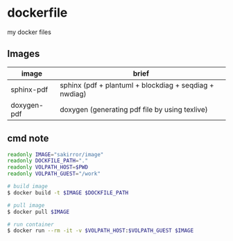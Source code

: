 # dockerfile
my docker files

## Images
| image       | brief                                                  |
|-------------|--------------------------------------------------------|
| sphinx-pdf  | sphinx (pdf + plantuml + blockdiag + seqdiag + nwdiag) |
| doxygen-pdf | doxygen (generating pdf file by using texlive)         |

## cmd note
```sh
readonly IMAGE="sakirror/image"
readonly DOCKFILE_PATH="."
readonly VOLPATH_HOST=$PWD
readonly VOLPATH_GUEST="/work"

# build image
$ docker build -t $IMAGE $DOCKFILE_PATH

# pull image
$ docker pull $IMAGE

# run container
$ docker run --rm -it -v $VOLPATH_HOST:$VOLPATH_GUEST $IMAGE
```
